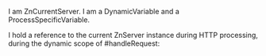 I am ZnCurrentServer.
I am a DynamicVariable and a ProcessSpecificVariable.

I hold a reference to the current ZnServer instance during HTTP processing, during the dynamic scope of #handleRequest: